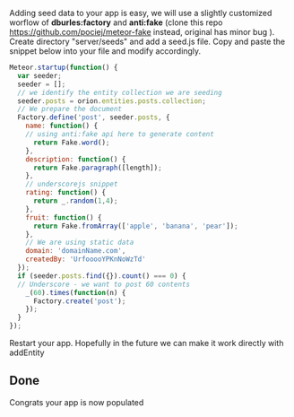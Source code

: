 Adding seed data to your app is easy, we will use a slightly customized worflow of **dburles:factory** and **anti:fake** (clone this repo https://github.com/pociej/meteor-fake instead, original has minor bug ). Create directory "server/seeds" and add a seed.js file. Copy and paste the snippet below into your file and modify accordingly.

```js
Meteor.startup(function() {
  var seeder;
  seeder = [];
  // we identify the entity collection we are seeding
  seeder.posts = orion.entities.posts.collection;
  // We prepare the document
  Factory.define('post', seeder.posts, {
    name: function() {
    // using anti:fake api here to generate content
      return Fake.word();
    },
    description: function() {
      return Fake.paragraph([length]);
    },
    // underscorejs snippet
    rating: function() {
      return _.random(1,4);
    },
    fruit: function() {
      return Fake.fromArray(['apple', 'banana', 'pear']);
    },
    // We are using static data
    domain: 'domainName.com',
    createdBy: 'UrfooooYPKnNoWzTd'
  });
  if (seeder.posts.find({}).count() === 0) {
  // Underscore - we want to post 60 contents
    _(60).times(function(n) {
      Factory.create('post');
    });
  }
});

```

Restart your app. Hopefully in the future we can make it work directly with addEntity
## Done
Congrats your app is now populated
